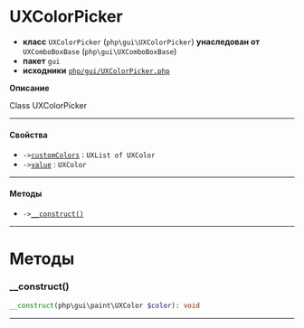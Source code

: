 # UXColorPicker

- **класс** `UXColorPicker` (`php\gui\UXColorPicker`) **унаследован от** `UXComboBoxBase` (`php\gui\UXComboBoxBase`)
- **пакет** `gui`
- **исходники** [`php/gui/UXColorPicker.php`](./src/main/resources/JPHP-INF/sdk/php/gui/UXColorPicker.php)

**Описание**

Class UXColorPicker

---

#### Свойства

- `->`[`customColors`](#prop-customcolors) : `UXList of UXColor`
- `->`[`value`](#prop-value) : `UXColor`

---

#### Методы

- `->`[`__construct()`](#method-__construct)

---
# Методы

<a name="method-__construct"></a>

### __construct()
```php
__construct(php\gui\paint\UXColor $color): void
```

---

